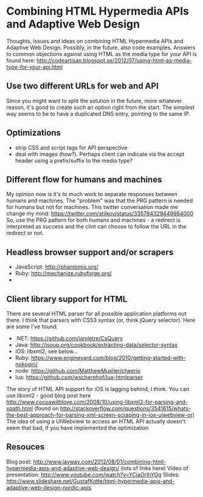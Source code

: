 Combining HTML Hypermedia APIs and Adaptive Web Design
======================================================

Thoughts, issues and ideas on combining HTML Hypermedia APIs and Adaptive Web Design. Possibly, in the future, also code examples.
Answers to common objections against using HTML as the media type for your API is found here: http://codeartisan.blogspot.se/2012/07/using-html-as-media-type-for-your-api.html


Use two different URLs for web and API
-------
Since you might want to split the solution in the future, more whatever reason, it's good to create such an option right from the start. The simplest way seems to be to have a duplicated DNS entry, pointing to the same IP.

Optimizations
-------
 - strip CSS and script tags for API perspective
 - deal with images (how?). Perhaps client can indicate via the accept header using a prefix/suffix to the media type?


Different flow for humans and machines
-------

My opinion now is it's to much work to separate responses between humans and machines. The "problem" was that the PRG pattern is needed for humans but not for machines. This twitter conversation made me change my mind: https://twitter.com/stilkov/status/335784329449984000
So, use the PRG pattern for both humans and machines - a redirect is interpreted as success and the clint can choose to follow the URL in the redirect or not.

Headless browser support and/or scrapers
------------------------
 - JavaScript: http://phantomjs.org/
 - Ruby: http://mechanize.rubyforge.org/
 - 



Client library support for HTML
-----------------------
There are several HTML parser for all possible application platforms out there. I think that parsers with CSS3 syntax (or, think jQuery selector).
Here are some I've found:
 - .NET: https://github.com/jamietre/CsQuery
 - Java: http://jsoup.org/cookbook/extracting-data/selector-syntax
 - iOS: libxml2, see below...
 - Ruby: https://www.engineyard.com/blog/2010/getting-started-with-nokogiri/
 - node: https://github.com/MatthewMueller/cheerio
 - lua: https://github.com/wscherphof/lua-htmlparser

The story of HTML API support for iOS is lagging behind, I think. You can use libxml2 - good blog post here http://www.cocoawithlove.com/2008/10/using-libxml2-for-parsing-and-xpath.html (found on http://stackoverflow.com/questions/3541615/whats-the-best-approach-for-parsing-xml-screen-scraping-in-ios-uiwebview-or)
The idea of using a UIWebview to access an HTML API actually doesn't seem that bad, if you have implemented the optimization 

Resouces
--------
Blog post: http://www.jayway.com/2012/08/01/combining-html-hypermedia-apis-and-adaptive-web-design/ (lots of links here)
Video of presentation: http://www.youtube.com/watch?v=YCjaOrIhYGg
Slides: http://www.slideshare.net/GustafKotte/html-hypermedia-apis-and-adaptive-web-design-nordic-apis

